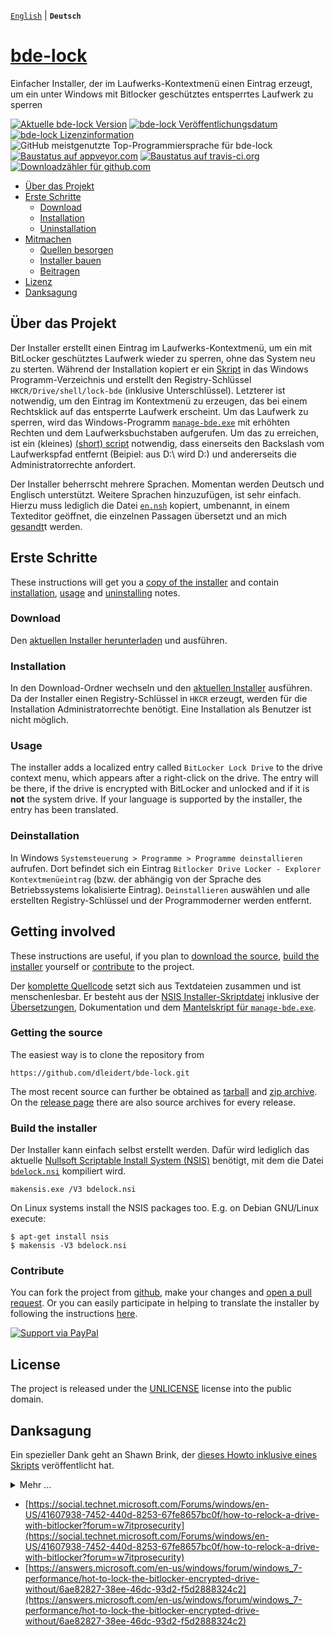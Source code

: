 [`English`](/docs/README.md) | **`Deutsch`**

# [bde-lock](https://dleidert.github.io/bde-lock)

Einfacher Installer, der im Laufwerks-Kontextmenü einen Eintrag erzeugt, um ein unter Windows mit Bitlocker geschütztes entsperrtes Laufwerk zu sperren

[![Aktuelle bde-lock Version](https://img.shields.io/github/release/dleidert/bde-lock.svg)](https://github.com/dleidert/bde-lock/releases/latest/)
[![bde-lock Veröffentlichungsdatum](https://img.shields.io/github/release-date/dleidert/bde-lock.svg)](https://github.com/dleidert/bde-lock/releases/latest/)
[![bde-lock Lizenzinformation](https://img.shields.io/github/license/dleidert/bde-lock.svg)](https://raw.githubusercontent.com/dleidert/bde-lock/master/LICENSE)
![GitHub meistgenutzte Top-Programmiersprache für bde-lock](https://img.shields.io/github/languages/top/dleidert/bde-lock.svg)
[![Baustatus auf appveyor.com](https://img.shields.io/appveyor/ci/dleidert/bde-lock/master.svg)](https://ci.appveyor.com/project/dleidert/bde-lock)
[![Baustatus auf travis-ci.org](https://img.shields.io/travis/dleidert/bde-lock/master.svg)](https://travis-ci.org/dleidert/bde-lock)
[![Downloadzähler für github.com](https://img.shields.io/github/downloads/dleidert/bde-lock/total.svg)](https://github.com/dleidert/bde-lock/releases/)

- [Über das Projekt](#about-the-project)
- [Erste Schritte](#getting-started)
    - [Download](#download)
    - [Installation](#installation)
    - [Uninstallation](#uninstallation)
- [Mitmachen](#getting-involved)
    - [Quellen besorgen](#getting-the-source)
    - [Installer bauen](#build-the-installer)
    - [Beitragen](#contribute)
- [Lizenz](#license)
- [Danksagung](#credits)

## Über das Projekt

Der Installer erstellt einen Eintrag im Laufwerks-Kontextmenü, um ein mit BitLocker geschütztes Laufwerk wieder zu sperren, ohne das System neu zu sterten. Während der Installation kopiert er ein [Skript](/script/bdelock.vbs) in das Windows Programm-Verzeichnis und erstellt den Registry-Schlüssel  `HKCR/Drive/shell/lock-bde` (inklusive Unterschlüssel). Letzterer ist notwendig, um den Eintrag im Kontextmenü zu erzeugen, das bei einem Rechtsklick auf das entsperrte Laufwerk erscheint. Um das Laufwerk zu sperren, wird das Windows-Programm [`manage-bde.exe`](https://docs.microsoft.com/en-us/windows-server/administration/windows-commands/manage-bde) mit erhöhten Rechten und dem Laufwerksbuchstaben aufgerufen. Um das zu erreichen, ist ein (kleines) [(short) script](/script/bdelock.vbs) notwendig, dass einerseits den Backslash vom Laufwerkspfad entfernt (Beipiel: aus D:\ wird D:) und andererseits die Administratorrechte anfordert.

Der Installer beherrscht mehrere Sprachen. Momentan werden Deutsch und Englisch unterstützt. Weitere Sprachen hinzuzufügen, ist sehr einfach. Hierzu muss lediglich die Datei [`en.nsh`](/locale/en.nsh) kopiert, umbenannt, in einem Texteditor geöffnet, die einzelnen Passagen übersetzt und an mich [gesandt](https://github.com/dleidert/bde-lock/issues/new)t werden.

## Erste Schritte

These instructions will get you a [copy of the installer](#download) and contain [installation](#installation), [usage](#usage) and [uninstalling](#uninstallation) notes.

### Download

Den [aktuellen Installer herunterladen](https://github.com/dleidert/bde-lock/releases/latest) und ausführen.

### Installation

In den Download-Ordner wechseln und den [aktuellen Installer](https://github.com/dleidert/bde-lock/releases/latest) ausführen. Da der Installer einen Registry-Schlüssel in `HKCR` erzeugt, werden für die Installation Administratorrechte benötigt. Eine Installation als Benutzer ist nicht möglich.

### Usage

The installer adds a localized entry called `BitLocker Lock Drive` to the drive context menu, which appears after a right-click on the drive. The entry will be there, if the drive is encrypted with BitLocker and unlocked and if it is **not** the system drive. If your language is supported by the installer, the entry has been translated.

### Deinstallation

In Windows `Systemsteuerung > Programme > Programme deinstallieren` aufrufen. Dort befindet sich ein Eintrag `Bitlocker Drive Locker - Explorer Kontextmenüeintrag` (bzw. der abhängig von der Sprache des Betriebssystems lokalisierte Eintrag). `Deinstallieren` auswählen und alle erstellten Registry-Schlüssel und der Programmoderner werden entfernt.

## Getting involved

These instructions are useful, if you plan to [download the source](#getting-the-source), [build the installer](#build-the-installer) yourself or [contribute](#contribute) to the project.

Der [komplette Quellcode](https://github.com/dleidert/bde-lock/tree/master) setzt sich aus Textdateien zusammen und ist menschenlesbar. Er besteht aus der [NSIS Installer-Skriptdatei](/bdelock.nsi) inklusive der [Übersetzungen](https://github.com/dleidert/bde-lock/tree/master/locale), Dokumentation und dem [Mantelskript für `manage-bde.exe`](/script/bdelock.vbs).

### Getting the source

The easiest way is to clone the repository from

```
https://github.com/dleidert/bde-lock.git
```

The most recent source can further be obtained as [tarball](https://github.com/dleidert/bde-lock/tarball/master) and [zip archive](https://github.com/dleidert/bde-lock/archive/tarball). On the [release page](https://github.com/dleidert/bde-lock/releases/) there are also source archives for every release.

### Build the installer

Der Installer kann einfach selbst erstellt werden. Dafür wird lediglich das aktuelle [Nullsoft Scriptable Install System (NSIS)](https://sourceforge.net/projects/nsis/files/latest/download) benötigt, mit dem die Datei [`bdelock.nsi`](/bdelock.nsi) kompiliert wird.

```Shell
makensis.exe /V3 bdelock.nsi
```

On Linux systems install the NSIS packages too. E.g. on Debian GNU/Linux execute:

```Shell
$ apt-get install nsis
$ makensis -V3 bdelock.nsi
```

### Contribute

You can fork the project from [github](https://github.com/dleidert/bde-lock/), make your changes and [open a pull request](https://github.com/dleidert/bde-lock/compare). Or you can easily participate in helping to translate the installer by following the instructions [here](https://dleidert.github.io/bde-lock/translation).

[![Support via PayPal](https://cdn.rawgit.com/twolfson/paypal-github-button/1.0.0/dist/button.svg)](https://www.paypal.me/dleidert/)

## License

The project is released under the [UNLICENSE](/LICENSE) license into the public domain.

## Danksagung

Ein spezieller Dank geht an Shawn Brink, der [dieses Howto inklusive eines Skripts](http://www.eightforums.com/tutorials/21325-lock-drive-add-context-menu-bitlocker-drives.html) veröffentlicht hat.

<details>
  <summary>Mehr ...</summary>
Es gibt viele weitere Blog- und Foreneinträge, die sich mit dem Thema beschäftigen. Die populärsten sind vermutlich
</details>

- [https://social.technet.microsoft.com/Forums/windows/en-US/41607938-7452-440d-8253-67fe8657bc0f/how-to-relock-a-drive-with-bitlocker?forum=w7itprosecurity](https://social.technet.microsoft.com/Forums/windows/en-US/41607938-7452-440d-8253-67fe8657bc0f/how-to-relock-a-drive-with-bitlocker?forum=w7itprosecurity)
- [https://answers.microsoft.com/en-us/windows/forum/windows_7-performance/hot-to-lock-the-bitlocker-encrypted-drive-without/6ae82827-38ee-46dc-93d2-f5d2888324c2](https://answers.microsoft.com/en-us/windows/forum/windows_7-performance/hot-to-lock-the-bitlocker-encrypted-drive-without/6ae82827-38ee-46dc-93d2-f5d2888324c2)



